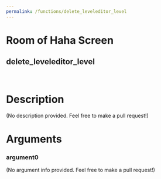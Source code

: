 ```yaml
---
permalink: /functions/delete_leveleditor_level
---
```

# Room of Haha Screen  
## delete_leveleditor_level  
&nbsp;  
# Description  
(No description provided. Feel free to make a pull request!) 
&nbsp;  
# Arguments
### argument0
(No argument info provided. Feel free to make a pull request!)
&nbsp;  


